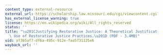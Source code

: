 ```yaml
---
content_type: external-resource
external_url: https://scholarship.law.missouri.edu/cgi/viewcontent.cgi?article=1495&context=jdr
has_external_license_warning: true
license: https://en.wikipedia.org/wiki/All_rights_reserved
status: ''
title: "\u201CJustifying Restorative Justice: A Theoretical Justification for the\
  \ Use of Restorative Justice Practices.\u201D (PDF - 3.4MB)"
uid: af365af7-df6a-495c-912e-faa5731125e6
wayback_url: ''
---
```

